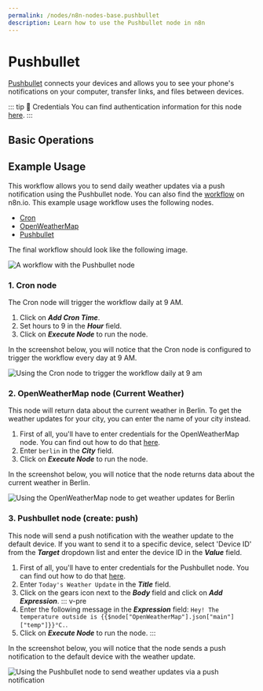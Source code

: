 ```yaml
---
permalink: /nodes/n8n-nodes-base.pushbullet
description: Learn how to use the Pushbullet node in n8n
---
```


# Pushbullet

[Pushbullet](https://www.pushbullet.com/) connects your devices and allows you to see your phone's notifications on your computer, transfer links, and files between devices.

::: tip 🔑 Credentials
You can find authentication information for this node [here](../../../credentials/Pushbullet/README.md).
:::

## Basic Operations

<Resource node="n8n-nodes-base.pushbullet" />

## Example Usage

This workflow allows you to send daily weather updates via a push notification using the Pushbullet node. You can also find the [workflow](https://n8n.io/workflows/740) on n8n.io. This example usage workflow uses the following nodes.
- [Cron](../../core-nodes/Cron/README.md)
- [OpenWeatherMap](../../nodes/OpenWeatherMap/README.md)
- [Pushbullet]()

The final workflow should look like the following image.

![A workflow with the Pushbullet node](REDACTED)

### 1. Cron node

The Cron node will trigger the workflow daily at 9 AM.

1. Click on ***Add Cron Time***.
2. Set hours to 9 in the ***Hour*** field.
3. Click on ***Execute Node*** to run the node.

In the screenshot below, you will notice that the Cron node is configured to trigger the workflow every day at 9 AM.

![Using the Cron node to trigger the workflow daily at 9 am](REDACTED)

### 2. OpenWeatherMap node (Current Weather)

This node will return data about the current weather in Berlin. To get the weather updates for your city, you can enter the name of your city instead.

1. First of all, you'll have to enter credentials for the OpenWeatherMap node. You can find out how to do that [here](../../../credentials/OpenWeatherMap/README.md).
2. Enter `berlin` in the ***City*** field.
3. Click on ***Execute Node*** to run the node.

In the screenshot below, you will notice that the node returns data about the current weather in Berlin.

![Using the OpenWeatherMap node to get weather updates for Berlin](REDACTED)

### 3. Pushbullet node (create: push)

This node will send a push notification with the weather update to the default device. If you want to send it to a specific device, select 'Device ID' from the ***Target*** dropdown list and enter the device ID in the ***Value*** field.

1. First of all, you'll have to enter credentials for the Pushbullet node. You can find out how to do that [here](../../../credentials/Pushbullet/README.md).
2. Enter `Today's Weather Update` in the ***Title*** field.
3. Click on the gears icon next to the ***Body*** field and click on ***Add Expression***.
::: v-pre
4. Enter the following message in the ***Expression*** field: `Hey! The temperature outside is {{$node["OpenWeatherMap"].json["main"]["temp"]}}°C.`.
5. Click on ***Execute Node*** to run the node.
:::

In the screenshot below, you will notice that the node sends a push notification to the default device with the weather update.

![Using the Pushbullet node to send weather updates via a push notification](REDACTED)
